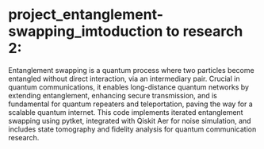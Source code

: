 # project_entanglement-swapping_imtoduction to research 2:
Entanglement swapping is a quantum process where two particles become entangled without direct interaction, via an intermediary pair. Crucial in quantum communications, it enables long-distance quantum networks by extending entanglement, enhancing secure transmission, and is fundamental for quantum repeaters and teleportation, paving the way for a scalable quantum internet.
This code implements iterated entanglement swapping using pytket, integrated with Qiskit Aer for noise simulation, and includes state tomography and fidelity analysis for quantum communication research.

